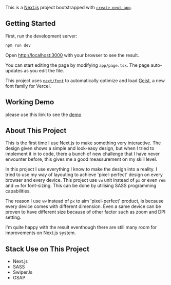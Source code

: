 This is a [Next.js](https://nextjs.org) project bootstrapped with [`create-next-app`](https://nextjs.org/docs/app/api-reference/cli/create-next-app).

## Getting Started

First, run the development server:

```bash
npm run dev
```

Open [http://localhost:3000](http://localhost:3000) with your browser to see the result.

You can start editing the page by modifying `app/page.tsx`. The page auto-updates as you edit the file.

This project uses [`next/font`](https://nextjs.org/docs/app/building-your-application/optimizing/fonts) to automatically optimize and load [Geist](https://vercel.com/font), a new font family for Vercel.

## Working Demo

please use this link to see the [demo](https://drg-juicebox-reality-check.netlify.com)

## About This Project

This is the first time I use Next.js to make something very interactive.
The design given shows a simple and look-easy design, but when I tried to implement it in to code, there a bunch of new challenge that I have never envounter before, this gives me a good meassurement on my skill level.

In this project I use everything I know to make the design into a reality.
I tried to use my way of layouting to achieve 'pixel-perfect' design on every browser and every device.
This project use `vw` unit instead of `px` or even `rem` and `em` for font-sizing. This can be done by utilising SASS programming capabilities.

The reason I use `vw` instead of `px` to aim 'pixel-perfect' product, is because every device comes with different dimension. Even a same device can be proven to have different size because of other factor such as zoom and DPI setting.

I'm quite happy with the result eventhough there are still many room for improvements on Next.js system.

## Stack Use on This Project

- Next.js
- SASS
- SwiperJs
- GSAP